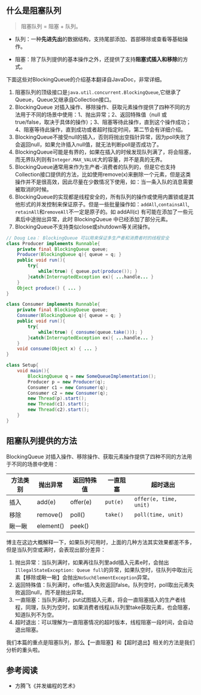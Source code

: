 ## 什么是阻塞队列

> 阻塞队列 = 阻塞 + 队列。

- 队列：一种**先进先出**的数据结构，支持尾部添加、首部移除或查看等基础操作。

- 阻塞：除了队列提供的基本操作之外，还提供了支持**阻塞式插入和移除**的方式。

下面这些对BlockingQueue的介绍基本翻译自JavaDoc，非常详细。

1. 阻塞队列的顶级接口是`java.util.concurrent.BlockingQueue`,它继承了Queue，Queue又继承自Collection接口。
2. BlockingQueue 对插入操作、移除操作、获取元素操作提供了四种不同的方法用于不同的场景中使用：1、抛出异常；2、返回特殊值（null 或 true/false，取决于具体的操作）；3、阻塞等待此操作，直到这个操作成功；4、阻塞等待此操作，直到成功或者超时指定时间，第二节会有详细介绍。
3. BlockingQueue不接受null的插入，否则将抛出空指针异常，因为poll失败了会返回null，如果允许插入null值，就无法判断poll是否成功了。
4. BlockingQueue可能是有界的，如果在插入的时候发现队列满了，将会阻塞，而无界队列则有`Integer.MAX_VALUE`大的容量，并不是真的无界。
5. BlockingQueue通常用来作为生产者-消费者的队列的，但是它也支持Collection接口提供的方法，比如使用remove(x)来删除一个元素，但是这类操作并不是很高效，因此尽量在少数情况下使用，如：当一条入队的消息需要被取消的时候。
6. BlockingQueue的实现都是线程安全的，所有队列的操作或使用内置锁或是其他形式的并发控制来保证原子。但是一些批量操作如：`addAll`,`containsAll`, `retainAll`和`removeAll`不一定是原子的。如 addAll(c) 有可能在添加了一些元素后中途抛出异常，此时 BlockingQueue 中已经添加了部分元素。
7. BlockingQueue不支持类似close或shutdown等关闭操作。

```java
// Doug Lea： BlockingQueue 可以用来保证多生产者和消费者时的线程安全
class Producer implements Runnable{
    private final BlockingQueue queue;
    Producer(BlockingQueue q){ queue = q; }
    public void run(){
        try{
            while(true) { queue.put(produce()); }
        }catch(InterruptedException ex){ ...handle... }
    }
    Object produce() { ... }
}

class Consumer implements Runnable{
    private final BlockingQueue queue;
    Consumer(BlockingQueue q){ queue = q; }
    public void run(){
        try{
            while(true) { consume(queue.take())); }
        }catch(InterruptedException ex){ ...handle... }
    }
    void consume(Object x) { ... }
}

class Setup{
    void main(){
        BlockingQueue q = new SomeQueueImplementation();
        Producer p = new Producer(q);
        Consumer c1 = new Consumer(q);
        Consumer c2 = new Consumer(q);
        new Thread(p).start();
        new Thread(c1).start();
        new Thread(c2).start();
    }
}
```

## 阻塞队列提供的方法

BlockingQueue 对插入操作、移除操作、获取元素操作提供了四种不同的方法用于不同的场景中使用：

| 方法类别 | 抛出异常  | 返回特殊值 | 一直阻塞 | 超时退出               |
| -------- | --------- | ---------- | -------- | ---------------------- |
| 插入     | add(e)    | offer(e)   | `put(e)` | `offer(e, time, unit)` |
| 移除     | remove()  | poll()     | `take()` | `poll(time, unit)`     |
| 瞅一瞅   | element() | peek()     |          |                        |

博主在这边大概解释一下，如果队列可用时，上面的几种方法其实效果都差不多，但是当队列空或满时，会表现出部分差异：

1. 抛出异常：当队列满时，如果再往队列里add插入元素e时，会抛出`IllegalStateException: Queue full`的异常，如果队空时，往队列中取出元素【移除或瞅一瞅】会抛出`NoSuchElementException`异常。
2. 返回特殊值：队列满时，offer插入失败返回false。队列空时，poll取出元素失败返回null，而不是抛出异常。
3. 一直阻塞：当队列满时，put试图插入元素，将会一直阻塞插入的生产者线程，同理，队列为空时，如果消费者线程从队列里take获取元素，也会阻塞，知道队列不为空。
4. 超时退出：可以理解为一直阻塞情况的超时版本，线程阻塞一段时间，会自动退出阻塞。

我们本篇的重点是阻塞队列，那么【一直阻塞】和【超时退出】相关的方法是我们分析的重头啦。

## 参考阅读

- 方腾飞《并发编程的艺术》